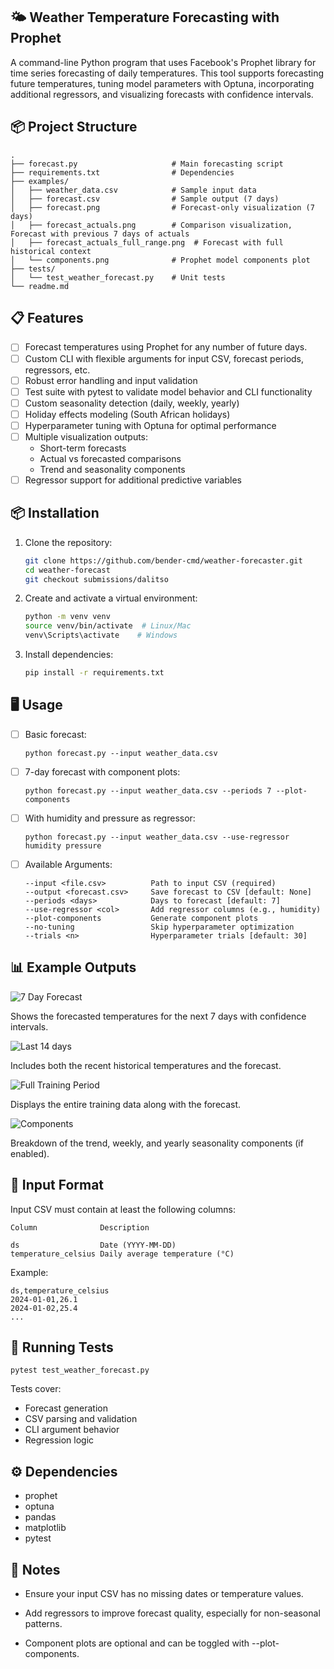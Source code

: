 ## 🌤️ Weather Temperature Forecasting with Prophet

A command-line Python program that uses Facebook's Prophet library for time series forecasting of daily temperatures.
This tool supports forecasting future temperatures, tuning model parameters with Optuna, incorporating additional
regressors, and visualizing forecasts with confidence intervals.

## 📦 Project Structure
```
.
├── forecast.py                     # Main forecasting script
├── requirements.txt                # Dependencies
├── examples/
│   ├── weather_data.csv            # Sample input data
│   ├── forecast.csv                # Sample output (7 days)
│   ├── forecast.png                # Forecast-only visualization (7 days)
│   ├── forecast_actuals.png        # Comparison visualization, Forecast with previous 7 days of actuals
│   ├── forecast_actuals_full_range.png  # Forecast with full historical context
│   └── components.png              # Prophet model components plot
├── tests/
│   └── test_weather_forecast.py    # Unit tests
└── readme.md
```

## 📋 Features

- [ ] Forecast temperatures using Prophet for any number of future days.
- [ ] Custom CLI with flexible arguments for input CSV, forecast periods, regressors, etc.
- [ ] Robust error handling and input validation
- [ ] Test suite with pytest to validate model behavior and CLI functionality
- [ ] Custom seasonality detection (daily, weekly, yearly)
- [ ] Holiday effects modeling (South African holidays)
- [ ] Hyperparameter tuning with Optuna for optimal performance
- [ ] Multiple visualization outputs:
  - Short-term forecasts
  - Actual vs forecasted comparisons
  - Trend and seasonality components
- [ ] Regressor support for additional predictive variables

## 📦 Installation

1. Clone the repository:
   ```bash
   git clone https://github.com/bender-cmd/weather-forecaster.git
   cd weather-forecast
   git checkout submissions/dalitso

2. Create and activate a virtual environment:
   ```bash
   python -m venv venv
   source venv/bin/activate  # Linux/Mac
   venv\Scripts\activate    # Windows

3. Install dependencies:
   ```bash
   pip install -r requirements.txt


## 🖥️ Usage

- [ ] Basic forecast:

      python forecast.py --input weather_data.csv

- [ ] 7-day forecast with component plots:

      python forecast.py --input weather_data.csv --periods 7 --plot-components

- [ ] With humidity and pressure as regressor:

      python forecast.py --input weather_data.csv --use-regressor humidity pressure

- [ ] Available Arguments:

      --input <file.csv>          Path to input CSV (required)
      --output <forecast.csv>     Save forecast to CSV [default: None]
      --periods <days>            Days to forecast [default: 7]
      --use-regressor <col>       Add regressor columns (e.g., humidity)
      --plot-components           Generate component plots
      --no-tuning                 Skip hyperparameter optimization
      --trials <n>                Hyperparameter trials [default: 30]


## 📊 Example Outputs

![7 Day Forecast](examples/forecast.png)

Shows the forecasted temperatures for the next 7 days with confidence intervals.

![Last 14 days](examples/forecast_actuals.png)

Includes both the recent historical temperatures and the forecast.

![Full Training Period](examples/forecast_actuals_full_range.png)

Displays the entire training data along with the forecast.

![Components](examples/components.png)

Breakdown of the trend, weekly, and yearly seasonality components (if enabled).


## 📁 Input Format

Input CSV must contain at least the following columns:
```
Column	            Description

ds	                Date (YYYY-MM-DD)
temperature_celsius	Daily average temperature (°C)
```
Example:
```
ds,temperature_celsius
2024-01-01,26.1
2024-01-02,25.4
...
```

## 🧪 Running Tests

    pytest test_weather_forecast.py

Tests cover:

- Forecast generation
- CSV parsing and validation
- CLI argument behavior
- Regression logic


## ⚙️ Dependencies

- prophet
- optuna
- pandas
- matplotlib
- pytest


## 📌 Notes

- Ensure your input CSV has no missing dates or temperature values.

- Add regressors to improve forecast quality, especially for non-seasonal patterns.

- Component plots are optional and can be toggled with --plot-components.




